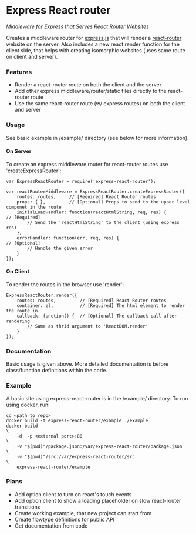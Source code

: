 # Express React router
*Middleware for Express that Serves React Router Websites*

Creates a middleware router for [express.js](http://expressjs.com) that will render a [react-router](https://github.com/rackt/react-router) website on the server.
Also includes a new react render function for the client side, that helps with creating isomorphic websites (uses same route on client and server).

### Features
* Render a react-router route on both the client and the server
* Add other express middleware/router/static files directly to the react-router route
* Use the same react-router route (w/ express routes) on both the client and server

### Usage
See basic example in /example/ directory (see below for more information).

#### On Server
To create an express middleware router for react-router routes use 'createExpressRouter':
```
var ExpressReactRouter = require('express-react-router');

var reactRouterMiddleware = ExpressReactRouter.createExpressRouter({
	routes: routes,		// [Required] React Router routes
	props: { },			// [Optional] Props to send to the upper level componet in the route
	initialLoadHandler: function(reactHtmlString, req, res) {				// [Required]
		// Send the 'reactHtmlString' to the client (using express res)
	},
	errorHandler: function(err, req, res) { 							// [Optional]
		// Handle the given error
	}
});
```

#### On Client
To render the routes in the browser use 'render':
```
ExpressReactRouter.render({
	routes: routes,			// [Required] React Router routes
	container: el,			// [Required] The html element to render the route in
	callback: function() {	// [Optional] The callback call after rendering
		// Same as thrid argument to 'ReactDOM.render'
	}
});
```

### Documentation
Basic usage is given above. More detailed documentation is before class/function definitions within the code.

### Example
A basic site using express-react-router is in the /example/ directory.
To run using docker, run:
```
cd <path to repo>
docker build -t express-react-router/example ./example
docker build															\
	-d	-p <external port>:80											\
	-v "$(pwd)"/package.json:/var/express-react-router/package.json		\
	-v "$(pwd)"/src:/var/express-react-router/src						\
	express-react-router/example
```

### Plans
* Add option client to turn on react's touch events
* Add option client to show a loading placeholder on slow react-router transitions
* Create working example, that new project can start from
* Create flowtype definitions for public API
* Get documentation from code
